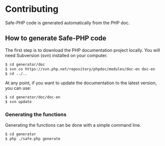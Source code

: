 # Contributing

Safe-PHP code is generated automatically from the PHP doc.

## How to generate Safe-PHP code

The first step is to download the PHP documentation project locally.
You will need Subversion (svn) installed on your computer.

```bash
$ cd generator/doc
$ svn co https://svn.php.net/repository/phpdoc/modules/doc-en doc-en
$ cd ../..
```

At any point, if you want to update the documentation to the latest version, you can use:

```bash
$ cd generator/doc/doc-en
$ svn update
```


### Generating the functions

Generating the functions can be done with a simple command line.

```bash
$ cd generator
$ php ./safe.php generate
```
